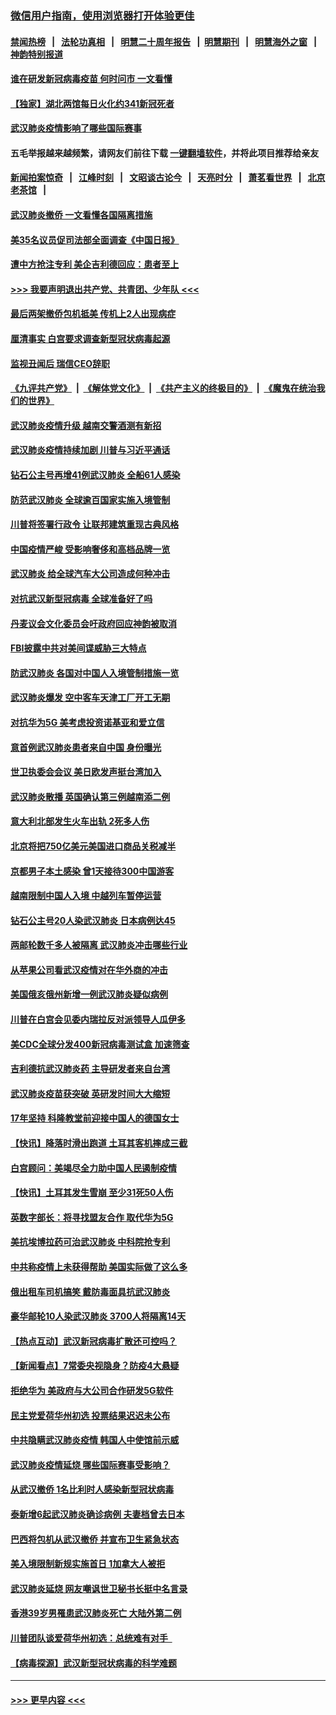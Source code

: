 ### [微信用户指南，使用浏览器打开体验更佳](https://github.com/gfw-breaker/banned-news1/blob/master/indexes/wechat-guide.md?t=0)
#### [禁闻热榜](热点新闻.md?t=0)  &nbsp;&nbsp;|&nbsp;&nbsp; [法轮功真相](https://github.com/gfw-breaker/truth/blob/master/README.md?t=0) &nbsp;&nbsp;|&nbsp;&nbsp; [明慧二十周年报告](https://github.com/gfw-breaker/mh-reports/blob/master/README.md?t=0) &nbsp;&nbsp;|&nbsp;&nbsp;[明慧期刊](https://github.com/gfw-breaker/mh-qikan) &nbsp;&nbsp;|&nbsp;&nbsp; [明慧海外之窗](https://github.com/gfw-breaker/mh-news/blob/master/README.md?t=0) &nbsp;&nbsp;|&nbsp;&nbsp; [神韵特别报道](https://github.com/gfw-breaker/mh-news/blob/master/shenyun.md?t=0)
#### [谁在研发新冠病毒疫苗 何时问市 一文看懂](../pages/nsc418/n11852840.md?t=02080933) 
#### [【独家】湖北两馆每日火化约341新冠死者](../pages/nsc418/n11845444.md?t=02080933) 
#### [武汉肺炎疫情影响了哪些国际赛事](../pages/nsc418/n11852441.md?t=02080933) 
#### 五毛举报越来越频繁，请网友们前往下载 [一键翻墙软件](https://github.com/gfw-breaker/ssr-accounts)，并将此项目推荐给亲友
#### [新闻拍案惊奇](https://github.com/gfw-breaker/banned-news1/blob/master/pages/link4.md) &nbsp;&nbsp;|&nbsp;&nbsp; [江峰时刻](https://github.com/gfw-breaker/banned-news1/blob/master/pages/link4.md) &nbsp;&nbsp;|&nbsp;&nbsp; [文昭谈古论今](https://github.com/gfw-breaker/banned-news1/blob/master/pages/link4.md) &nbsp;&nbsp;|&nbsp;&nbsp; [天亮时分](https://github.com/gfw-breaker/banned-news1/blob/master/pages/link4.md) &nbsp;&nbsp;|&nbsp;&nbsp; [萧茗看世界](https://github.com/gfw-breaker/banned-news1/blob/master/pages/link4.md) &nbsp;&nbsp;|&nbsp;&nbsp; [北京老茶馆](https://github.com/gfw-breaker/banned-news1/blob/master/pages/link4.md) &nbsp;&nbsp;|&nbsp;&nbsp; 
#### [武汉肺炎撤侨 一文看懂各国隔离措施](../pages/nsc418/n11844216.md?t=02080933) 
#### [美35名议员促司法部全面调查《中国日报》](../pages/nsc418/n11852435.md?t=02080933) 
#### [遭中方抢注专利 美企吉利德回应：患者至上](../pages/nsc418/n11852037.md?t=02080933) 
#### [>>> 我要声明退出共产党、共青团、少年队 <<<](https://github.com/begood0513/goodnews/blob/master/quit/letter.md) 
#### [最后两架撤侨包机抵美 传机上2人出现病症](../pages/nsc418/n11852173.md?t=02080933) 
#### [厘清事实 白宫要求调查新型冠状病毒起源](../pages/nsc418/n11852106.md?t=02080933) 
#### [监视丑闻后 瑞信CEO辞职](../pages/nsc418/n11852127.md?t=02080933) 
#### [《九评共产党》](https://github.com/begood0513/9ping.md/blob/master/README.md) &nbsp;|&nbsp; [《解体党文化》](../../../../jtdwh.md/blob/master/README.md)  &nbsp;|&nbsp; [《共产主义的终极目的》](../../../../gczydzjmd.md/blob/master/README.md) &nbsp;|&nbsp; [《魔鬼在统治我们的世界》](../../../../mgztzwmdsj.md/blob/master/README.md) 
#### [武汉肺炎疫情升级 越南交警酒测有新招](../pages/nsc418/n11851632.md?t=02080933) 
#### [武汉肺炎疫情持续加剧 川普与习近平通话](../pages/nsc418/n11851613.md?t=02080933) 
#### [钻石公主号再增41例武汉肺炎 全船61人感染](../pages/nsc418/n11850401.md?t=02080933) 
#### [防范武汉肺炎 全球逾百国家实施入境管制](../pages/nsc418/n11850557.md?t=02080933) 
#### [川普将签署行政令 让联邦建筑重现古典风格](../pages/nsc418/n11850654.md?t=02080933) 
#### [中国疫情严峻 受影响奢侈和高档品牌一览](../pages/nsc418/n11850319.md?t=02080933) 
#### [武汉肺炎 给全球汽车大公司造成何种冲击](../pages/nsc418/n11850056.md?t=02080933) 
#### [对抗武汉新型冠病毒 全球准备好了吗](../pages/nsc418/n11850142.md?t=02080933) 
#### [丹麦议会文化委员会吁政府回应神韵被取消](../pages/nsc418/n11849312.md?t=02080933) 
#### [FBI披露中共对美间谍威胁三大特点](../pages/nsc418/n11849700.md?t=02080933) 
#### [防武汉肺炎 各国对中国人入境管制措施一览](../pages/nsc418/n11838726.md?t=02080933) 
#### [武汉肺炎爆发 空中客车天津工厂开工无期](../pages/nsc418/n11849634.md?t=02080933) 
#### [对抗华为5G 美考虑投资诺基亚和爱立信](../pages/nsc418/n11849510.md?t=02080933) 
#### [意首例武汉肺炎患者来自中国 身份曝光](../pages/nsc418/n11849454.md?t=02080933) 
#### [世卫执委会会议 美日欧发声挺台湾加入](../pages/nsc418/n11849433.md?t=02080933) 
#### [武汉肺炎散播 英国确认第三例越南添二例](../pages/nsc418/n11849439.md?t=02080933) 
#### [意大利北部发生火车出轨 2死多人伤](../pages/nsc418/n11848999.md?t=02080933) 
#### [北京将把750亿美元美国进口商品关税减半](../pages/nsc418/n11848896.md?t=02080933) 
#### [京都男子本土感染 曾1天接待300中国游客](../pages/nsc418/n11848641.md?t=02080933) 
#### [越南限制中国人入境 中越列车暂停运营](../pages/nsc418/n11847844.md?t=02080933) 
#### [钻石公主号20人染武汉肺炎 日本病例达45](../pages/nsc418/n11847823.md?t=02080933) 
#### [两邮轮数千多人被隔离 武汉肺炎冲击哪些行业](../pages/nsc418/n11847456.md?t=02080933) 
#### [从苹果公司看武汉疫情对在华外商的冲击](../pages/nsc418/n11847586.md?t=02080933) 
#### [美国俄亥俄州新增一例武汉肺炎疑似病例](../pages/nsc418/n11847714.md?t=02080933) 
#### [川普在白宫会见委内瑞拉反对派领导人瓜伊多](../pages/nsc418/n11847391.md?t=02080933) 
#### [美CDC全球分发400新冠病毒测试盒 加速筛查](../pages/nsc418/n11847260.md?t=02080933) 
#### [吉利德抗武汉肺炎药 主导研发者来自台湾](../pages/nsc418/n11847064.md?t=02080933) 
#### [武汉肺炎疫苗获突破 英研发时间大大缩短](../pages/nsc418/n11846915.md?t=02080933) 
#### [17年坚持 科隆教堂前迎接中国人的德国女士](../pages/nsc418/n11846781.md?t=02080933) 
#### [【快讯】降落时滑出跑道 土耳其客机摔成三截](../pages/nsc418/n11847021.md?t=02080933) 
#### [白宫顾问：美竭尽全力助中国人民遏制疫情](../pages/nsc418/n11846756.md?t=02080933) 
#### [【快讯】土耳其发生雪崩 至少31死50人伤](../pages/nsc418/n11846680.md?t=02080933) 
#### [英数字部长：将寻找盟友合作 取代华为5G](../pages/nsc418/n11846485.md?t=02080933) 
#### [美抗埃博拉药可治武汉肺炎 中科院抢专利](../pages/nsc418/n11846409.md?t=02080933) 
#### [中共称疫情上未获得帮助 美国实际做了这么多](../pages/nsc418/n11846008.md?t=02080933) 
#### [俄出租车司机搞笑 戴防毒面具抗武汉肺炎](../pages/nsc418/n11845703.md?t=02080933) 
#### [豪华邮轮10人染武汉肺炎 3700人将隔离14天](../pages/nsc418/n11845543.md?t=02080933) 
#### [【热点互动】武汉新冠病毒扩散还可控吗？](../pages/nsc418/n11844750.md?t=02080933) 
#### [【新闻看点】7常委央视隐身？防疫4大悬疑](../pages/nsc418/n11844611.md?t=02080933) 
#### [拒绝华为 美政府与大公司合作研发5G软件](../pages/nsc418/n11844625.md?t=02080933) 
#### [民主党爱荷华州初选 投票结果迟迟未公布](../pages/nsc418/n11844207.md?t=02080933) 
#### [中共隐瞒武汉肺炎疫情 韩国人中使馆前示威](../pages/nsc418/n11844084.md?t=02080933) 
#### [武汉肺炎疫情延烧 哪些国际赛事受影响？](../pages/nsc418/n11843958.md?t=02080933) 
#### [从武汉撤侨 1名比利时人感染新型冠状病毒](../pages/nsc418/n11843977.md?t=02080933) 
#### [泰新增6起武汉肺炎确诊病例 夫妻档曾去日本](../pages/nsc418/n11843900.md?t=02080933) 
#### [巴西将包机从武汉撤侨 并宣布卫生紧急状态](../pages/nsc418/n11843418.md?t=02080933) 
#### [美入境限制新规实施首日 1加拿大人被拒](../pages/nsc418/n11843058.md?t=02080933) 
#### [武汉肺炎延烧 网友嘲讽世卫秘书长挺中名言录](../pages/nsc418/n11843056.md?t=02080933) 
#### [香港39岁男罹患武汉肺炎死亡 大陆外第二例](../pages/nsc418/n11843026.md?t=02080933) 
#### [川普团队谈爱荷华州初选：总统难有对手  ](../pages/nsc418/n11842867.md?t=02080933) 
#### [【病毒探源】武汉新型冠状病毒的科学难题](../pages/nsc418/n11842176.md?t=02080933) 

----
#### [ >>> 更早内容 <<< ](../indexes/nsc418-earlier.md)
